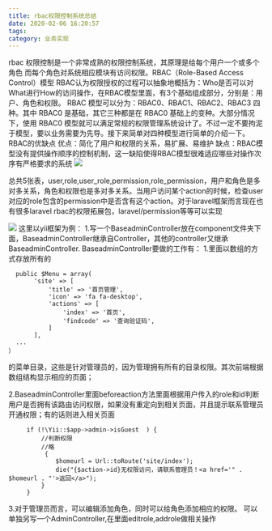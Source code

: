 ```yaml
---
title: rbac权限控制系统总结
date: 2020-02-06 16:20:57
tags:
category: 业务实现
---
```


rbac 权限控制是一个非常成熟的权限控制系统，其原理是给每个用户一个或多个角色 而每个角色对系统相应模块有访问权限。RBAC（Role-Based Access Control）模型
RBAC认为权限授权的过程可以抽象地概括为：Who是否可以对What进行How的访问操作，在RBAC模型里面，有3个基础组成部分，分别是：用户、角色和权限。
RBAC 模型可以分为：RBAC0、RBAC1、RBAC2、RBAC3 四种。其中 RBAC0 是基础，其它三种都是在 RBAC0 基础上的变种。大部分情况下，使用 RBAC0 模型就可以满足常规的权限管理系统设计了。不过一定不要拘泥于模型，要以业务需要为先导。接下来简单对四种模型进行简单的介绍一下。
RBAC的优缺点
优点：简化了用户和权限的关系，易扩展、易维护
缺点：RBAC模型没有提供操作顺序的控制机制，这一缺陷使得RBAC模型很难适应哪些对操作次序有严格要求的系统
![](http://119.29.18.20/img/rbac1.png)


总共5张表，user,role,user_role,permission,role_permission，用户和角色是多对多关系，角色和权限也是多对多关系。当用户访问某个action的时候，检查user对应的role包含的permission中是否含有这个action。对于laravel框架而言现在也有很多laravel rbac的权限拓展包，laravel/permission等等可以实现

![](http://119.29.18.20/img/rbac2.png)
这里以yii框架为例：
1.写一个BaseadminController放在component文件夹下面，BaseadminController继承自Controller，其他的controller又继承BaseadminController.
BaseadminController要做的工作有：
1.里面以数组的方式存放所有的
 ```
   public $Menu = array(
        'site' => [
            'title' => '首页管理',
            'icon' => 'fa fa-desktop',
            'actions' => [
                'index' => '首页',
                'findcode' => '查询验证码',
            ]
        ],
   ...
）
```
的菜单目录，这些是针对管理员的，因为管理拥有所有的目录权限。其次前端根据数组结构显示相应的页面；


2.BaseadminController里面beforeaction方法里面根据用户传入的role和id判断用户是否拥有该路由访问权限，如果没有重定向到相关页面，并且提示联系管理员开通权限；有的话则进入相关页面
   ```
        if (!\Yii::$app->admin->isGuest  ) {
            //判断权限
            //略
             {
                $homeurl = Url::toRoute('site/index');
                die("{$action->id}无权限访问，请联系管理员！<a href='" . $homeurl . "'>返回</a>");
            }
        }

  ```
3.对于管理员而言，可以编辑添加角色，同时可以给角色添加相应的权限。
可以单独另写一个AdminController,在里面editrole,addrole做相关操作